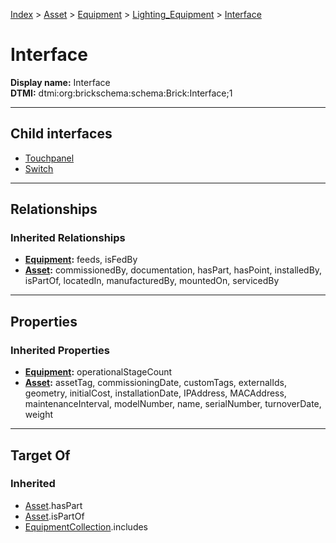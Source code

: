 [Index](../../../../Index.md) > [Asset](../../../Asset.md) > [Equipment](../../Equipment.md) > [Lighting_Equipment](../Lighting_Equipment.md) > [Interface](#)
# Interface

**Display name:** Interface<br />
**DTMI:** dtmi:org:brickschema:schema:Brick:Interface;1

---

## Child interfaces
* [Touchpanel](Touchpanel.md)
* [Switch](Switch/Switch.md)

---

## Relationships

### Inherited Relationships
* **[Equipment](../../Equipment.md):** feeds, isFedBy
* **[Asset](../../../Asset.md):** commissionedBy, documentation, hasPart, hasPoint, installedBy, isPartOf, locatedIn, manufacturedBy, mountedOn, servicedBy

---

## Properties

### Inherited Properties
* **[Equipment](../../Equipment.md):** operationalStageCount
* **[Asset](../../../Asset.md):** assetTag, commissioningDate, customTags, externalIds, geometry, initialCost, installationDate, IPAddress, MACAddress, maintenanceInterval, modelNumber, name, serialNumber, turnoverDate, weight

---

## Target Of
### Inherited
* [Asset](../../../Asset.md).hasPart
* [Asset](../../../Asset.md).isPartOf
* [EquipmentCollection](../../../../Collection/AssetCollection/EquipmentCollection/EquipmentCollection.md).includes
